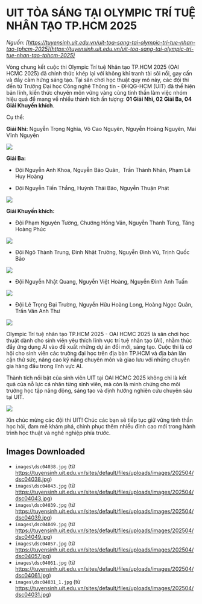 # UIT TỎA SÁNG TẠI OLYMPIC TRÍ TUỆ NHÂN TẠO TP.HCM 2025

_Nguồn: [https://tuyensinh.uit.edu.vn/uit-toa-sang-tai-olympic-tri-tue-nhan-tao-tphcm-2025](https://tuyensinh.uit.edu.vn/uit-toa-sang-tai-olympic-tri-tue-nhan-tao-tphcm-2025)_

Vòng chung kết cuộc thi Olympic Trí tuệ Nhân tạo TP.HCM 2025 (OAI HCMC 2025) đã chính thức khép lại với không khí tranh tài sôi nổi, gay cấn và đầy cảm hứng sáng tạo. Tại sân chơi học thuật quy mô này, các đội thi đến từ Trường Đại học Công nghệ Thông tin - ĐHQG-HCM (UIT) đã thể hiện bản lĩnh, kiến thức chuyên môn vững vàng cùng tinh thần làm việc nhóm hiệu quả để mang về nhiều thành tích ấn tượng: **01 Giải Nhì, 02 Giải Ba, 04 Giải Khuyến khích**.

Cụ thể: 

**Giải Nhì:** Nguyễn Trọng Nghĩa, Võ Cao Nguyên, Nguyễn Hoàng Nguyên, Mai Vĩnh Nguyên

![](images\dsc04038.jpg)

**Giải Ba:**

- Đội Nguyễn Anh Khoa, Nguyễn Bảo Quân,  Trần Thành Nhân, Phạm Lê Huy Hoàng

- Đội Nguyễn Tiến Thắng, Huỳnh Thái Bảo, Nguyễn Thuận Phát

![](images\dsc04043.jpg)

**Giải Khuyến khích:** 

- Đội Phạm Nguyên Tường, Chướng Hồng Văn, Nguyễn Thanh Tùng, Tăng Hoàng Phúc

![](images\dsc04039.jpg)

- Đội Ngô Thành Trung, Đinh Nhật Trường, Nguyễn Đình Vũ, Trịnh Quốc Bảo

![](images\dsc04049.jpg)

- Đội Nguyễn Nhật Quang, Nguyễn Việt Hoàng, Nguyễn Đình Anh Tuấn

![](images\dsc04057.jpg)

- Đội Lê Trọng Đại Trường, Nguyễn Hữu Hoàng Long, Hoàng Ngọc Quân, Trần Văn Anh Thư

![](images\dsc04061.jpg)

Olympic Trí tuệ nhân tạo TP.HCM 2025 - OAI HCMC 2025 là sân chơi học thuật dành cho sinh viên yêu thích lĩnh vực trí tuệ nhân tạo (AI), nhằm thúc đẩy ứng dụng AI vào đề xuất những dự án đổi mới, sáng tạo. Cuộc thi là cơ hội cho sinh viên các trường đại học trên địa bàn TP.HCM và địa bàn lân cận thử sức, nâng cao kỹ năng chuyên môn và giao lưu với những chuyên gia hàng đầu trong lĩnh vực AI.

Thành tích nổi bật của sinh viên UIT tại OAI HCMC 2025 không chỉ là kết quả của nỗ lực cá nhân từng sinh viên, mà còn là minh chứng cho môi trường học tập năng động, sáng tạo và định hướng nghiên cứu chuyên sâu tại UIT.

![](images\dsc04031_1.jpg)

Xin chúc mừng các đội thi UIT! Chúc các bạn sẽ tiếp tục giữ vững tinh thần học hỏi, đam mê khám phá, chinh phục thêm nhiều đỉnh cao mới trong hành trình học thuật và nghề nghiệp phía trước.

## Images Downloaded

- `images\dsc04038.jpg` (từ https://tuyensinh.uit.edu.vn/sites/default/files/uploads/images/202504/dsc04038.jpg)
- `images\dsc04043.jpg` (từ https://tuyensinh.uit.edu.vn/sites/default/files/uploads/images/202504/dsc04043.jpg)
- `images\dsc04039.jpg` (từ https://tuyensinh.uit.edu.vn/sites/default/files/uploads/images/202504/dsc04039.jpg)
- `images\dsc04049.jpg` (từ https://tuyensinh.uit.edu.vn/sites/default/files/uploads/images/202504/dsc04049.jpg)
- `images\dsc04057.jpg` (từ https://tuyensinh.uit.edu.vn/sites/default/files/uploads/images/202504/dsc04057.jpg)
- `images\dsc04061.jpg` (từ https://tuyensinh.uit.edu.vn/sites/default/files/uploads/images/202504/dsc04061.jpg)
- `images\dsc04031_1.jpg` (từ https://tuyensinh.uit.edu.vn/sites/default/files/uploads/images/202504/dsc04031.jpg)
